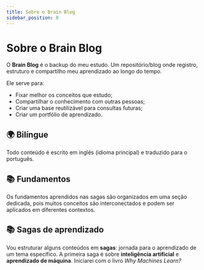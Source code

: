 ```yaml
---
title: Sobre o Brain Blog
sidebar_position: 0
---
```


# Sobre o Brain Blog

O **Brain Blog** é o backup do meu estudo. Um repositório/blog onde registro, estruturo e compartilho meu aprendizado ao longo do tempo.

Ele serve para:

- Fixar melhor os conceitos que estudo;
- Compartilhar o conhecimento com outras pessoas;
- Criar uma base reutilizável para consultas futuras;
- Criar um portfólio de aprendizado.

## 🌍 Bilíngue

Todo conteúdo é escrito em inglês (idioma principal) e traduzido para o português.

## 📚 Fundamentos

Os fundamentos aprendidos nas sagas são organizados em uma seção dedicada, pois muitos conceitos são interconectados e podem ser aplicados em diferentes contextos.

## 📚 Sagas de aprendizado

Vou estruturar alguns conteúdos em **sagas**: jornada para o aprendizado de um tema específico.
A primeira saga é sobre **inteligência artificial** e **aprendizado de máquina**. Iniciarei com o livro _Why Machines Learn?_
